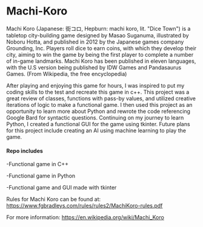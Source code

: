 # Machi-Koro
Machi Koro (Japanese: 街コロ, Hepburn: machi koro, lit. "Dice Town") is a tabletop city-building game designed by Masao Suganuma, illustrated by Noboru Hotta, and published in 2012 by the Japanese games company Grounding, Inc. Players roll dice to earn coins, with which they develop their city, aiming to win the game by being the first player to complete a number of in-game landmarks. Machi Koro has been published in eleven languages, with the U.S version being published by IDW Games and Pandasaurus Games. (From Wikipedia, the free encyclopedia)

After playing and enjoying this game for hours, I was inspired to put my coding skills to the test and recreate this game in c++. This project was a great review of classes, functions with pass-by values, and utilized creative iterations of logic to make a functional game. I then used this project as an opportunity to learn more about Python and rewrote the code referencing Google Bard for syntactic questions. Continuing on my journey to learn Python, I created a functional GUI for the game using tkinter. Future plans for this project include creating an AI using machine learning to play the game.

#### Repo includes

-Functional game in C++

-Functional game in Python

-Functional game and GUI made with tkinter

Rules for Machi Koro can be found at: https://www.fgbradleys.com/rules/rules2/MachiKoro-rules.pdf

For more information: https://en.wikipedia.org/wiki/Machi_Koro
